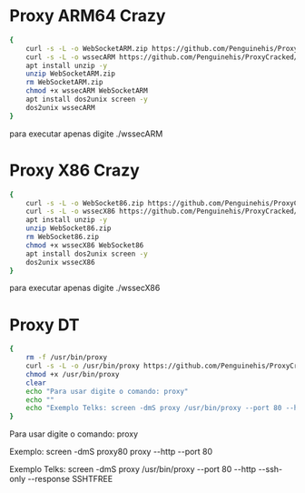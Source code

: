 # Proxy ARM64 Crazy

```sh
{
    curl -s -L -o WebSocketARM.zip https://github.com/Penguinehis/ProxyCracked/raw/main/WebSocketARM.zip
    curl -s -L -o wssecARM https://github.com/Penguinehis/ProxyCracked/raw/main/wssecARM
    apt install unzip -y
    unzip WebSocketARM.zip
    rm WebSocketARM.zip
    chmod +x wssecARM WebSocketARM
    apt install dos2unix screen -y
    dos2unix wssecARM
}
```

para executar apenas digite ./wssecARM


# Proxy X86 Crazy

```sh
{
    curl -s -L -o WebSocket86.zip https://github.com/Penguinehis/ProxyCracked/raw/main/WebSocket86.zip
    curl -s -L -o wssecX86 https://github.com/Penguinehis/ProxyCracked/raw/main/wssecX86
    apt install unzip -y
    unzip WebSocket86.zip
    rm WebSocket86.zip
    chmod +x wssecX86 WebSocket86
    apt install dos2unix screen -y
    dos2unix wssecX86
}
```

para executar apenas digite ./wssecX86


# Proxy DT

```sh
{
    rm -f /usr/bin/proxy
    curl -s -L -o /usr/bin/proxy https://github.com/Penguinehis/ProxyCracked/raw/main/proxy
    chmod +x /usr/bin/proxy
    clear
    echo "Para usar digite o comando: proxy"
    echo ""
    echo "Exemplo Telks: screen -dmS proxy /usr/bin/proxy --port 80 --http --ssh-only --response SSHTFREE"
}
```
Para usar digite o comando: proxy

Exemplo: screen -dmS proxy80 proxy --http --port 80

Exemplo Telks: screen -dmS proxy /usr/bin/proxy --port 80 --http --ssh-only --response SSHTFREE


